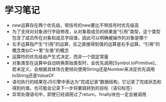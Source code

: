 # 学习笔记

* new运算存在两个优先级，带括号的new要比不带括号时优先级高
* 为了支持对对象进行字段修改，从对象取成员的结果是“引用”类型，这个类型包含了成员所在对象和成员字段值，因此可以明确被操作的对象是哪个
* 左手运算指产生“引用”的运算，反之直接得到值的运算是右手运算。“引用”的概念类似C++里“左值”的概念
* 运算符的优先级由产生式决定，而非一个固定常量
* 对象类型在运算中自动转换原始类型时，会优先调用[Symbol.toPrimitive]，若未定义，会根据具体场合更倾向使用String还是Number来决定优先调用toString还是ValueOf
* 语句执行的结果在JS引擎中表达为“完成记录”数据结构，它记录了完成状态和得到的值，也可能会记录下一步将要跳转到的目标（语句标签）
* 异常处理语句中，即使已经调用过了return，finally块也一定会被调用
